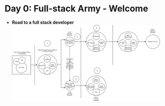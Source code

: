 # Day 0: Full-stack Army - Welcome 

- **Road to a full stack developer**
![MERN-Stack](./web_road_map.jpg)